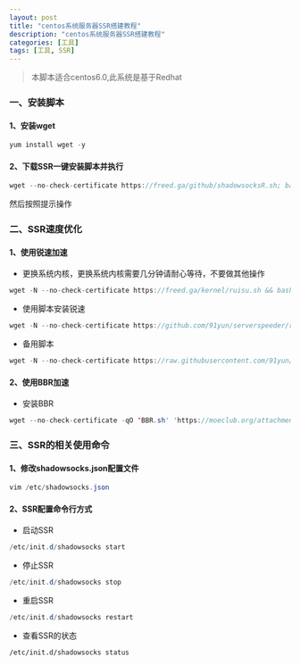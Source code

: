 ```yaml
---
layout: post
title: "centos系统服务器SSR搭建教程"
description: "centos系统服务器SSR搭建教程"
categories: [工具]
tags: [工具, SSR]
---
```



>本脚本适合centos6.0,此系统是基于Redhat

###  一、安装脚本
#### 1、安装wget

```Java
yum install wget -y
```

#### 2、下载SSR一键安装脚本并执行

```Java
wget --no-check-certificate https://freed.ga/github/shadowsocksR.sh; bash shadowsocksR.sh
```
然后按照提示操作

### 二、SSR速度优化
#### 1、使用锐速加速
- 更换系统内核，更换系统内核需要几分钟请耐心等待，不要做其他操作

```Java
wget -N --no-check-certificate https://freed.ga/kernel/ruisu.sh && bash ruisu.sh
```

- 使用脚本安装锐速

```Java
wget -N --no-check-certificate https://github.com/91yun/serverspeeder/raw/master/serverspeeder.sh && bash serverspeeder.sh
```
- 备用脚本

```Java
wget -N --no-check-certificate https://raw.githubusercontent.com/91yun/serverspeeder/master/serverspeeder-all.sh && bash serverspeeder-all.sh
```

#### 2、使用BBR加速
- 安装BBR

```Java
wget --no-check-certificate -qO 'BBR.sh' 'https://moeclub.org/attachment/LinuxShell/BBR.sh' && chmod a+x BBR.sh && bash BBR.sh -f
```

### 三、SSR的相关使用命令
#### 1、修改shadowsocks.json配置文件

```Java
vim /etc/shadowsocks.json
```
#### 2、SSR配置命令行方式
- 启动SSR

```Java
/etc/init.d/shadowsocks start
```

- 停止SSR

```Java
/etc/init.d/shadowsocks stop
```

-  重启SSR

```Java
/etc/init.d/shadowsocks restart
```

- 查看SSR的状态

```
/etc/init.d/shadowsocks status
```

